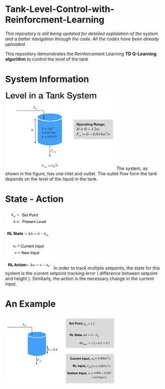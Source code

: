 # Tank-Level-Control-with-Reinforcment-Learning

*This repository is still being updated for detailed explaiation of the system and a batter navigation through the code. All the codes have been already uploaded.*

This repository demonstrates the Reinforcement Learning **TD Q-Learning algorithm** to control the level of the tank


# System Information
<img src="Assets/system.png" height="70%" width="70%" >
The system, as shown in the figure, has one inlet and outlet. The outlet flow form the tank depends on the level of the liquid in the tank. 

# State - Action
<img src="Assets/state_action.png" height="30%" width="30%" >
In order to track multiple setpoints, the state for this system is the current setpoint tracking error ( difference between setpoint and height ). Simillarly, the action is the necessary change in the current input.

# An Example
<img src="Assets/Example.png" height="70%" width="70%" >
